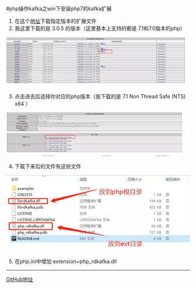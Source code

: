 #php操作kafka之win下安装php7的kafka扩展

1. 在这个[地址](http://pecl.php.net/package/rdkafka)下载指定版本的扩展文件
2. 我这里下载的是 3.0.5 的版本（这里基本上支持的都是 7.1和7.0版本的php）

![1](https://github.com/wrack0001/note/blob/master/php/img/kafka-1.jpg)

3. 点击进去后选择你对应的php版本（我下载的是 7.1 Non Thread Safe (NTS) x64 ）

![2](https://github.com/wrack0001/note/blob/master/php/img/kafka-2.jpg)

4. 下载下来后的文件有这些文件

![3](https://github.com/wrack0001/note/blob/master/php/img/kafka-3.jpg)

5. 在php.ini中增加 extension=php_rdkafka.dll



---
[GitHub地址](https://github.com/wrack0001/note/blob/master/php/php%E6%93%8D%E4%BD%9Ckafka%E4%B9%8Bwin%E4%B8%8B%E5%AE%89%E8%A3%85php7%E7%9A%84kafka%E6%89%A9%E5%B1%95.md)

